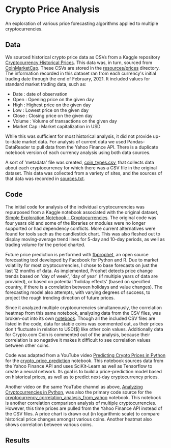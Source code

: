 # Crypto Price Analysis
An exploration of various price forecasting algorithms applied to multiple cryptocurrencies.

## Data
We sourced historical crypto price data as CSVs from a Kaggle repository [Cryptocurrency Historical Prices](https://www.kaggle.com/sudalairajkumar/cryptocurrencypricehistory). This data was, in turn, sourced from [CoinMarketCap](https://coinmarketcap.com/). These CSVs are stored in the [resources/prices](resources/prices) directory. The information recorded in this dataset ran from each currency's initial trading date through the end of February, 2021. It included values for standard market trading data, such as:
- Date : date of observation
- Open : Opening price on the given day
- High : Highest price on the given day
- Low : Lowest price on the given day
- Close : Closing price on the given day
- Volume : Volume of transactions on the given day
- Market Cap : Market capitalization in USD

While this was sufficient for most historical analysis, it did not provide up-to-date market data. For analysis of current data we used Pandas-DataReader to pull data from the Yahoo Finance API. There is a duplicate notebook version of each currency analysis using both data sources.

A sort of 'metadata' file was created, [coin_types.csv](resources/coin_types.csv), that collects data about each cryptocurrency for which there was a CSV file in the original dataset. This data was collected from a variety of sites, and the sources of that data was recorded in [sources.txt](notes/sources.txt).

## Code
The initial code for analysis of the individual cryptocurrencies was repurposed from a Kaggle notebook associated with the original dataset, [Simple Exploration Notebook - Cryptocurrencies](https://www.kaggle.com/sudalairajkumar/simple-exploration-notebook-cryptocurrencies). The original code was four years old and some of the libraries or modules were no longer supported or had dependency conflicts. More current alternatives were found for tools such as the candlestick chart. This was also fleshed out to display moving-average trend lines for 5-day and 10-day periods, as well as trading volume for the period charted.

Future price prediction is performed with [fbprophet](https://facebook.github.io/prophet/), an open source forecasting tool developed by Facebook for Python and R. Due to market volatility for most cryptocurrencies, I chose to base forecasts on just the last 12 months of data. As implemented, Prophet detects price change trends based on 'day of week', 'day of year' (if multiple years of data are provided), or based on potential 'holiday effects' (based on specified country, if there is a correlation between holidays and value changes). The forecasting model also attempts, with varying degrees of success, to project the rough trending direction of future prices.

Since it analyzed multiple cryptocurrencies simultaneously, the correlation heatmap from this same notebook, analyzing data from the CSV files, was broken-out into its own [notebook](preprocessing/by_coin/coin_price_correlation_chart.ipynb). Though all the included CSV files are listed in the code, data for stable coins was commented out, as their prices don't fluctuate in relation to USD($) like other coin values. Additionally data for Crypto.com Coin is commented out of the analysis, because their correlation is so negative it makes it difficult to see correlation values between other coins.

Code was adapted from a YouTube video [Predicting Crypto Prices in Python](https://youtu.be/GFSiL6zEZF0) for the [crypto_price_prediction](preprocessing/experimentation/crypto_price_prediction.ipynb) notebook. This notebook sources data from the Yahoo Finance API and uses SciKit-Learn as well as Tensorflow to create a neural network. Its goal is to build a price-prediction model based on historical prices, as well as to predict next-day cryptocurrency prices.

Another video on the same YouTube channel as above, [Analyzing Cryptocurrencies in Python](https://youtu.be/HqGlkACB3rg), was also the primary code source for the [cryptocurrency_correlation_analysis_from_yahoo](preprocessing/experimentation/cryptocurrency_correlation_analysis_from_yahoo.ipynb) notebook. This notebook is another correlation comparison analysis of multiple cryptocurrencies. However, this time prices are pulled from the Yahoo Finance API instead of the CSV files. A price chart is drawn out (in logarithmic scale) to compare historical price changes amongst various coins. Another heatmat also shows correlation between various coins.

## Results